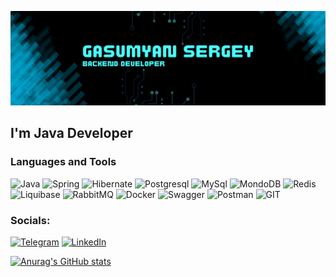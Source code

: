 ![Header](https://github.com/SG087/SG087/blob/main/assets/Blue%20%26%20Black%20Modern%20Technology%20LinkedIn%20Banner.png)

## I'm Java Developer

### Languages and Tools
![Java](https://img.shields.io/badge/-Java-090909?style=for-the-badge)
![Spring](https://img.shields.io/badge/-Spring-090909?style=for-the-badge&logo=spring&logoColor=00FF00)
![Hibernate](https://img.shields.io/badge/-Hibernate-090909?style=for-the-badge&logo=hibernate)
![Postgresql](https://img.shields.io/badge/-Postgresql-090909?style=for-the-badge&logo=postgresql)
![MySql](https://img.shields.io/badge/-MySql-090909?style=for-the-badge&logo=mysql)
![MondoDB](https://img.shields.io/badge/-ModgoDb-090909?style=for-the-badge&logo=mongodb)
![Redis](https://img.shields.io/badge/-redis-090909?style=for-the-badge&logo=redis)
![Liquibase](https://img.shields.io/badge/-liquibase-090909?style=for-the-badge&logo=liquibase)
![RabbitMQ](https://img.shields.io/badge/-RabbitMQ-090909?style=for-the-badge&logo=rabbitmq)
![Docker](https://img.shields.io/badge/-docker-090909?style=for-the-badge&logo=docker)
![Swagger](https://img.shields.io/badge/-swagger-090909?style=for-the-badge&logo=swagger)
![Postman](https://img.shields.io/badge/-postman-090909?style=for-the-badge&logo=postman)
![GIT](https://img.shields.io/badge/-GIT-090909?style=for-the-badge&logo=git)

### Socials:
[![Telegram](https://img.shields.io/badge/-Telegram-090909?style=for-the-badge&logo=telegram&logoColor=27A0D9)](https://t.me/SG_087)
[![LinkedIn](https://img.shields.io/badge/-LinkedIn-090909?style=for-the-badge&logo=linkedin&logoColor=007BB6)](https://www.linkedin.com/in/sergey-gasumyan/)

[![Anurag's GitHub stats](https://github-readme-stats.vercel.app/api?username=SG087&show_icons=true)](https://github.com/anuraghazra/github-readme-stats&theme=merko)